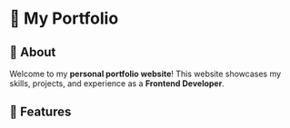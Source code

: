 # 🌟 My Portfolio
## 📌 About  
Welcome to my **personal portfolio website**! This website showcases my skills, projects, and experience as a **Frontend Developer**.

## 🚀 Features
